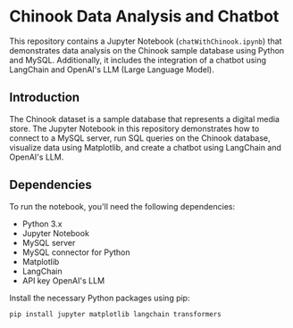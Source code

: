 # Chinook Data Analysis and Chatbot

This repository contains a Jupyter Notebook (`chatWithChinook.ipynb`) that demonstrates data analysis on the Chinook sample database using Python and MySQL. Additionally, it includes the integration of a chatbot using LangChain and OpenAI's LLM (Large Language Model).

## Introduction

The Chinook dataset is a sample database that represents a digital media store. The Jupyter Notebook in this repository demonstrates how to connect to a MySQL server, run SQL queries on the Chinook database, visualize data using Matplotlib, and create a chatbot using LangChain and OpenAI's LLM.

## Dependencies

To run the notebook, you'll need the following dependencies:

- Python 3.x
- Jupyter Notebook
- MySQL server
- MySQL connector for Python
- Matplotlib
- LangChain
- API key OpenAI's LLM 

Install the necessary Python packages using pip:

```bash
pip install jupyter matplotlib langchain transformers

